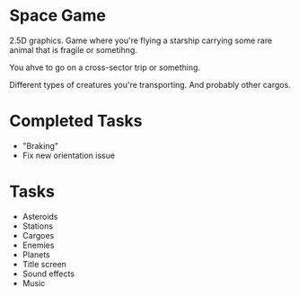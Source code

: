 # Space Game
2.5D graphics. Game where you're flying a starship carrying some rare animal that is fragile or sometihng.

You ahve to go on a cross-sector trip or something.

Different types of creatures you're transporting. And probably other cargos.

# Completed Tasks
* "Braking"
* Fix new orientation issue

# Tasks
* Asteroids
* Stations
* Cargoes
* Enemies
* Planets
* Title screen
* Sound effects
* Music
